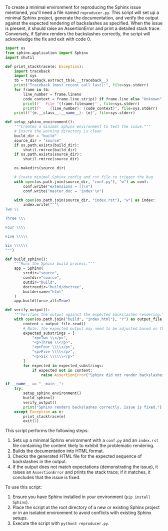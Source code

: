 To create a minimal environment for reproducing the Sphinx issue mentioned, you'll need a file named `reproducer.py`. This script will set up a minimal Sphinx project, generate the documentation, and verify the output against the expected rendering of backslashes as specified. When the issue is present, it should raise an AssertionError and print a detailed stack trace. Conversely, if Sphinx renders the backslashes correctly, the script will acknowledge the fix and exit with code 0.

```python
import os
from sphinx.application import Sphinx
import shutil

def print_stacktrace(e: Exception):
    import traceback
    import sys
    tb = traceback.extract_tb(e.__traceback__)
    print("Traceback (most recent call last):", file=sys.stderr)
    for frame in tb:
        line_number = frame.lineno
        code_context = frame.line.strip() if frame.line else "Unknown"
        print(f'  File "{frame.filename}"', file=sys.stderr)
        print(f"    {line_number}: {code_context}", file=sys.stderr)
    print(f"{e.__class__.__name__}: {e}", file=sys.stderr)

def setup_sphinx_environment():
    """Creates a minimal Sphinx environment to test the issue."""
    # Ensure the working directory is clean
    build_dir = "build"
    source_dir = "source"
    if os.path.exists(build_dir):
        shutil.rmtree(build_dir)
    if os.path.exists(source_dir):
        shutil.rmtree(source_dir)

    os.makedirs(source_dir)

    # Create minimal Sphinx config and rst file to trigger the bug
    with open(os.path.join(source_dir, "conf.py"), "w") as conf:
        conf.write("extensions = []\n")
        conf.write("master_doc = 'index'\n")

    with open(os.path.join(source_dir, "index.rst"), "w") as index:
        index.write("""\
Two \\

Three \\\

Four \\\\

Five \\\\\

Six \\\\\\
""")

def build_sphinx():
    """Runs the Sphinx build process."""
    app = Sphinx(
        srcdir="source",
        confdir="source",
        outdir="build",
        doctreedir="build/doctree",
        buildername="html"
    )
    app.build(force_all=True)

def verify_output():
    """Verifies the output against the expected backslashes rendering."""
    with open(os.path.join("build", "index.html"), "r") as output_file:
        content = output_file.read()
        # Note: the expected output may need to be adjusted based on the actual correct rendering
        expected_substrings = [
            "<p>Two \\</p>",
            "<p>Three \\</p>",
            "<p>Four \\\\</p>",
            "<p>Five \\\\</p>",
            "<p>Six \\\\\\</p>"
        ]
        for expected in expected_substrings:
            if expected not in content:
                raise AssertionError("Sphinx did not render backslashes as expected.")

if __name__ == "__main__":
    try:
        setup_sphinx_environment()
        build_sphinx()
        verify_output()
        print("Sphinx renders backslashes correctly. Issue is fixed.")
    except Exception as e:
        print_stacktrace(e)
        exit(1)
```

This script performs the following steps:
1. Sets up a minimal Sphinx environment with a `conf.py` and an `index.rst` file containing the content likely to exhibit the problematic rendering.
2. Builds the documentation into HTML format.
3. Checks the generated HTML file for the expected sequence of backslashes in the output.
4. If the output does not match expectations (demonstrating the issue), it raises an `AssertionError` and prints the stack trace; if it matches, it concludes that the issue is fixed.

To use this script:
1. Ensure you have Sphinx installed in your environment (`pip install Sphinx`).
2. Place the script at the root directory of a new or existing Sphinx project or in an isolated environment to avoid conflicts with existing Sphinx setups.
3. Execute the script with `python3 reproducer.py`.